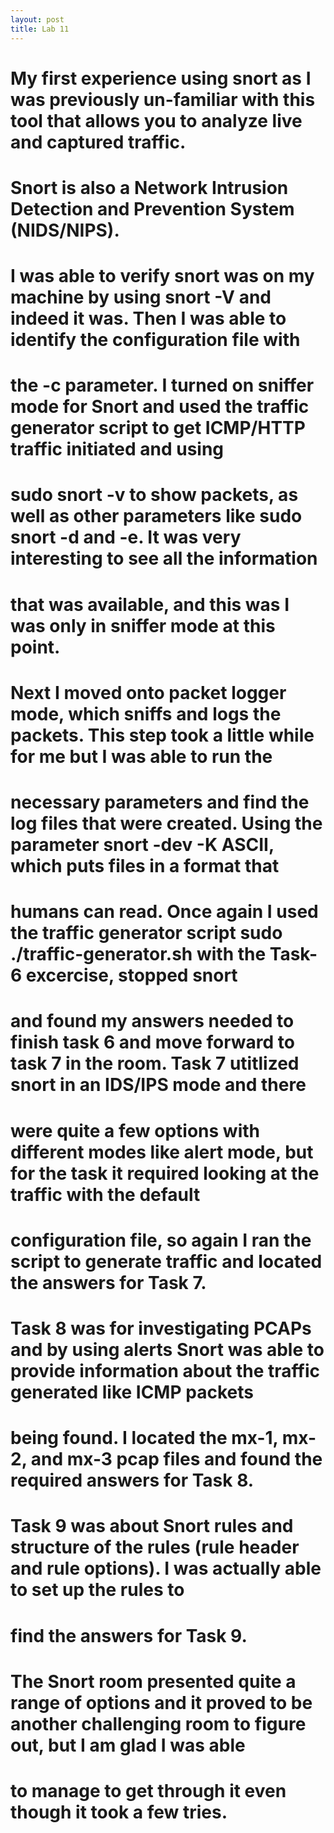 ```yaml
---
layout: post
title: Lab 11
---
```

# My first experience using snort as I was previously un-familiar with this tool that allows you to analyze live and captured traffic.
# Snort is also a Network Intrusion Detection and Prevention System (NIDS/NIPS).
# I was able to verify snort was on my machine by using snort -V and indeed it was.  Then I was able to identify the configuration file with 
# the -c parameter.  I turned on sniffer mode for Snort and used the traffic generator script to get ICMP/HTTP traffic initiated and using 
# sudo snort -v to show packets, as well as other parameters like sudo snort -d and -e.  It was very interesting to see all the information
# that was available, and this was I was only in sniffer mode at this point. 
# Next I moved onto packet logger mode, which sniffs and logs the packets.  This step took a little while for me but I was able to run the 
# necessary parameters and find the log files that were created.  Using the parameter snort -dev -K ASCII, which puts files in a format that
# humans can read.  Once again I used the traffic generator script sudo ./traffic-generator.sh with the Task-6 excercise, stopped snort
# and found my answers needed to finish task 6 and move forward to task 7 in the room.  Task 7 utitlized snort in an IDS/IPS mode and there 
# were quite a few options with different modes like alert mode, but for the task it required looking at the traffic with the default 
# configuration file, so again I ran the script to generate traffic and located the answers for Task 7.
# Task 8 was for investigating PCAPs and by using alerts Snort was able to provide information about the traffic generated like ICMP packets
# being found.  I located the mx-1, mx-2, and mx-3 pcap files and found the required answers for Task 8.
# Task 9 was about Snort rules and structure of the rules (rule header and rule options).  I was actually able to set up the rules to
# find the answers for Task 9. 
# The Snort room presented quite a range of options and it proved to be another challenging room to figure out, but I am glad I was able
# to manage to get through it even though it took a few tries.  
